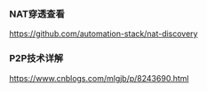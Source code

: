 ### NAT穿透查看
https://github.com/automation-stack/nat-discovery

### P2P技术详解
https://www.cnblogs.com/mlgjb/p/8243690.html

